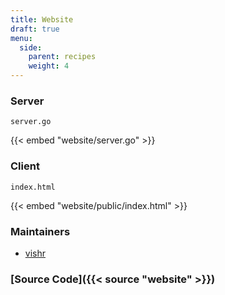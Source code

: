 ```yaml
---
title: Website
draft: true
menu:
  side:
    parent: recipes
    weight: 4
---
```


### Server

`server.go`

{{< embed "website/server.go" >}}

### Client

`index.html`

{{< embed "website/public/index.html" >}}

### Maintainers

- [vishr](https://github.com/vishr)

### [Source Code]({{< source "website" >}})
